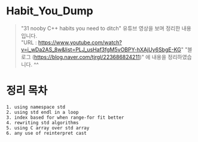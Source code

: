 # Habit_You_Dump
> "31 nooby C++ habits you need to ditch" 유튜브 영상을 보며 정리한 내용입니다.   
> "URL : https://www.youtube.com/watch?v=i_wDa2AS_8w&list=PLJ_usHaf3fgM5vOBPY-hXAjUy6SbgE-KG"
> "블로그 (https://blog.naver.com/tjrgl/223686824211)" 에 내용을 정리하였습니다. ^^

# 정리 목차
	1. using namespace std
	2. using std endl in a loop
	3. index based for when range-for fit better
	4. rewriting std algorithms
	5. using C array over std array
	6. any use of reinterpret cast